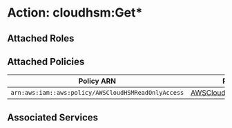# Action: cloudhsm:Get*

## Attached Roles

## Attached Policies

| Policy ARN | Policy Name |
|------------|-------------|
| `arn:aws:iam::aws:policy/AWSCloudHSMReadOnlyAccess` | [AWSCloudHSMReadOnlyAccess](../policies.md#awscloudhsmreadonlyaccess) |

## Associated Services

